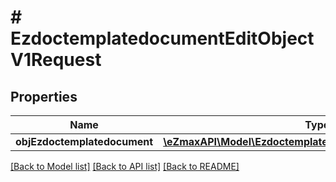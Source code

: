 # # EzdoctemplatedocumentEditObjectV1Request

## Properties

Name | Type | Description | Notes
------------ | ------------- | ------------- | -------------
**objEzdoctemplatedocument** | [**\eZmaxAPI\Model\EzdoctemplatedocumentRequestCompound**](EzdoctemplatedocumentRequestCompound.md) |  |

[[Back to Model list]](../../README.md#models) [[Back to API list]](../../README.md#endpoints) [[Back to README]](../../README.md)
